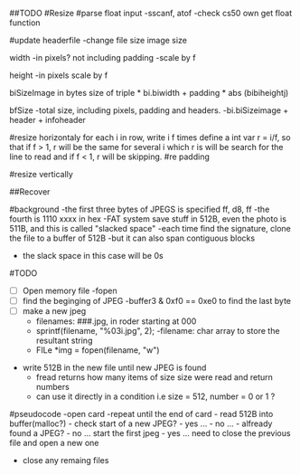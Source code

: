 ##TODO
#Resize
#parse float input
-sscanf, atof
-check cs50 own get float function

#update headerfile
-change
file size
image size

width
-in pixels? not including padding
-scale by f

height
-in pixels
scale by f

biSizeImage in bytes
size of triple * bi.biwidth + padding * abs (bibiheightj)

bfSize
-total size, including pixels, padding and headers.
-bi.biSizeimage + header + infoheader

#resize horizontaly
for each i in row, write i f times
define a int var r = i/f, so that if f > 1, r will be the same for several i which r is will be search for the line to read and if f < 1, r will be skipping. 
#re padding

#resize vertically

##Recover

#background
-the first three bytes of JPEGS is specified ff, d8, ff
-the fourth is 1110 xxxx in hex
-FAT system save stuff in 512B, even the photo is 511B, and this is called "slacked space"
-each time find the signature, clone the file to a buffer of 512B
-but it can also span contiguous blocks
- the slack space in this case will be 0s

#TODO
- [ ] Open memory file
  -fopen
- [ ] find the beginging of JPEG
  -buffer3 & 0xf0 == 0xe0 to find the last byte
- [ ] make a new jpeg
  - filenames: ###.jpg, in roder starting at 000
  - sprintf(filename, "%03i.jpg", 2);
    -filename: char array to store the resultant string
  - FILe \*img = fopen(filename, "w")
- write 512B in the new file until new JPEG is found 
  - fread returns how many items of size size were read and return numbers
  - can use it directly in a condition i.e size = 512, number = 0 or 1 ?

#pseudocode
  -open card
  -repeat until the end of card
    - read 512B into buffer(malloc?)
	- check start of a new JPEG?
	  - yes ...
	  - no ...
	- alfready found a JPEG?
	  - no ... start the first jpeg
	  - yes ... need to close the previous file and open a new one
  - close any remaing files

